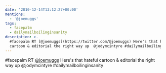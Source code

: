 ```yaml
---
date: '2010-12-14T13:12:27+00:00'
mentions:
  - '@joemuggs'
tags:
  - facepalm
  - dailymailboilinginsanity
description: >-
  #facepalm RT [@joemuggs](https://twitter.com/@joemuggs) Here's that hateful
  cartoon & editorial the right way up  @jodymcintyre #dailymailboilinginsanity
---
```

#facepalm RT [@joemuggs](https://twitter.com/@joemuggs) Here's that hateful cartoon & editorial the right way up  @jodymcintyre #dailymailboilinginsanity
